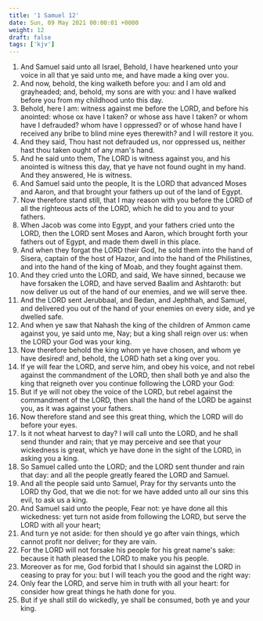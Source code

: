 ```yaml
---
title: '1 Samuel 12'
date: Sun, 09 May 2021 00:00:01 +0000
weight: 12
draft: false
tags: ['kjv'] 
---
```


1. And Samuel said unto all Israel, Behold, I have hearkened unto your voice in all that ye said unto me, and have made a king over you.
2. And now, behold, the king walketh before you: and I am old and grayheaded; and, behold, my sons are with you: and I have walked before you from my childhood unto this day.
3. Behold, here I am: witness against me before the LORD, and before his anointed: whose ox have I taken? or whose ass have I taken? or whom have I defrauded? whom have I oppressed? or of whose hand have I received any bribe to blind mine eyes therewith? and I will restore it you.
4. And they said, Thou hast not defrauded us, nor oppressed us, neither hast thou taken ought of any man's hand.
5. And he said unto them, The LORD is witness against you, and his anointed is witness this day, that ye have not found ought in my hand. And they answered, He is witness.
6. And Samuel said unto the people, It is the LORD that advanced Moses and Aaron, and that brought your fathers up out of the land of Egypt.
7. Now therefore stand still, that I may reason with you before the LORD of all the righteous acts of the LORD, which he did to you and to your fathers.
8. When Jacob was come into Egypt, and your fathers cried unto the LORD, then the LORD sent Moses and Aaron, which brought forth your fathers out of Egypt, and made them dwell in this place.
9. And when they forgat the LORD their God, he sold them into the hand of Sisera, captain of the host of Hazor, and into the hand of the Philistines, and into the hand of the king of Moab, and they fought against them.
10. And they cried unto the LORD, and said, We have sinned, because we have forsaken the LORD, and have served Baalim and Ashtaroth: but now deliver us out of the hand of our enemies, and we will serve thee.
11. And the LORD sent Jerubbaal, and Bedan, and Jephthah, and Samuel, and delivered you out of the hand of your enemies on every side, and ye dwelled safe.
12. And when ye saw that Nahash the king of the children of Ammon came against you, ye said unto me, Nay; but a king shall reign over us: when the LORD your God was your king.
13. Now therefore behold the king whom ye have chosen, and whom ye have desired! and, behold, the LORD hath set a king over you.
14. If ye will fear the LORD, and serve him, and obey his voice, and not rebel against the commandment of the LORD, then shall both ye and also the king that reigneth over you continue following the LORD your God:
15. But if ye will not obey the voice of the LORD, but rebel against the commandment of the LORD, then shall the hand of the LORD be against you, as it was against your fathers.
16. Now therefore stand and see this great thing, which the LORD will do before your eyes.
17. Is it not wheat harvest to day? I will call unto the LORD, and he shall send thunder and rain; that ye may perceive and see that your wickedness is great, which ye have done in the sight of the LORD, in asking you a king.
18. So Samuel called unto the LORD; and the LORD sent thunder and rain that day: and all the people greatly feared the LORD and Samuel.
19. And all the people said unto Samuel, Pray for thy servants unto the LORD thy God, that we die not: for we have added unto all our sins this evil, to ask us a king.
20. And Samuel said unto the people, Fear not: ye have done all this wickedness: yet turn not aside from following the LORD, but serve the LORD with all your heart;
21. And turn ye not aside: for then should ye go after vain things, which cannot profit nor deliver; for they are vain.
22. For the LORD will not forsake his people for his great name's sake: because it hath pleased the LORD to make you his people.
23. Moreover as for me, God forbid that I should sin against the LORD in ceasing to pray for you: but I will teach you the good and the right way:
24. Only fear the LORD, and serve him in truth with all your heart: for consider how great things he hath done for you.
25. But if ye shall still do wickedly, ye shall be consumed, both ye and your king.

